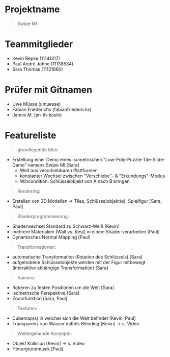 # Projektname
>Swipe MI

# Teammitglieder
- Kevin Repke (11141317)
- Paul André Johne (11138534)
- Sara Thomas (11131860)

# Prüfer mit Gitnamen
- Uwe Müsse (umuesse)
- Fabian Friederichs (fabianfriederichs)
- Jannis M. (jm-th-koeln)

# Featureliste
>grundlegende Idee:
- Erstellung einer Demo eines isometrischen "Low-Poly-Puzzle-Tile-Slide-Game" namens Swipe MI [Sara]
  - Welt aus verschiebbaren Plattformen
  - konstanter Wechsel zwischen "Verschiebe"- & "Erkundungs"-Modus
  - Wincondition: Schlüsselobjekt von A nach B bringen
>Rendering:
- Erstellen von 3D Modellen => Tiles, Schlüsselobjekt(e), Spielfigur [Sara, Paul]
>Shaderprogrammierung:
- Shaderwechsel Standard zu Schwarz-Weiß [Kevin]
- mehrere Materialien (Wall vs. Rest) in einem Shader verarbeiten [Paul]
- Dynamisches Normal Mapping [Paul]
>Transformationen:
- automatische Transformation (Rotation des Schlüssels) [Sara]
- aufgehobene Schlüsselobjekte werden mit der Figur mitbewegt (interaktive abhängige Transformation) [Sara]
>Kamera:
- Rotieren zu festen Positionen um die Welt [Sara]
- isometrische Perspektive [Sara]
- Zoomfunktion [Sara, Paul]
>Texturen:
- Cubemap(s) in welcher sich die Welt befindet [Kevin, Paul]
- Transparenz von Wasser mittels Blending [Kevin] -> s. Video
>Weitergehende Konzepte:
- Objekt Kollision [Kevin] -> s. Video
- Hintergrundmusik [Paul]
